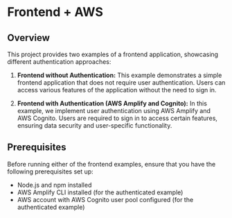 # Frontend + AWS

## Overview

This project provides two examples of a frontend application, showcasing different authentication approaches:

1. **Frontend without Authentication:** This example demonstrates a simple frontend application that does not require user authentication. Users can access various features of the application without the need to sign in.

2. **Frontend with Authentication (AWS Amplify and Cognito):** In this example, we implement user authentication using AWS Amplify and AWS Cognito. Users are required to sign in to access certain features, ensuring data security and user-specific functionality.

## Prerequisites

Before running either of the frontend examples, ensure that you have the following prerequisites set up:

- Node.js and npm installed
- AWS Amplify CLI installed (for the authenticated example)
- AWS account with AWS Cognito user pool configured (for the authenticated example)